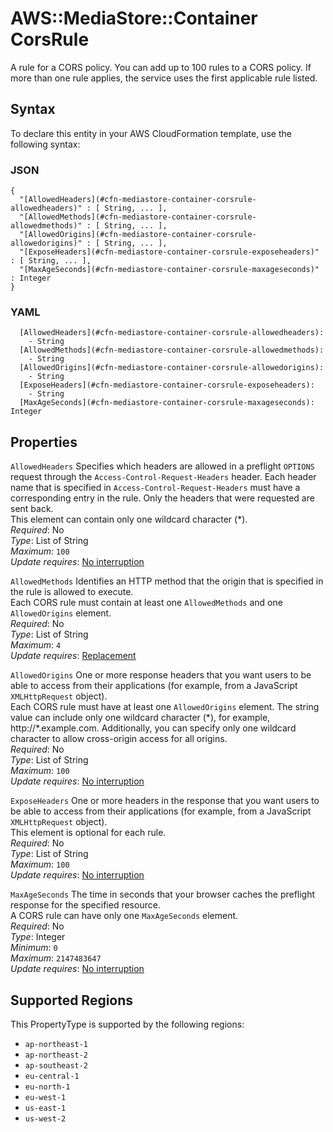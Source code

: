 # AWS::MediaStore::Container CorsRule<a name="aws-properties-mediastore-container-corsrule"></a>

A rule for a CORS policy\. You can add up to 100 rules to a CORS policy\. If more than one rule applies, the service uses the first applicable rule listed\.

## Syntax<a name="aws-properties-mediastore-container-corsrule-syntax"></a>

To declare this entity in your AWS CloudFormation template, use the following syntax:

### JSON<a name="aws-properties-mediastore-container-corsrule-syntax.json"></a>

```
{
  "[AllowedHeaders](#cfn-mediastore-container-corsrule-allowedheaders)" : [ String, ... ],
  "[AllowedMethods](#cfn-mediastore-container-corsrule-allowedmethods)" : [ String, ... ],
  "[AllowedOrigins](#cfn-mediastore-container-corsrule-allowedorigins)" : [ String, ... ],
  "[ExposeHeaders](#cfn-mediastore-container-corsrule-exposeheaders)" : [ String, ... ],
  "[MaxAgeSeconds](#cfn-mediastore-container-corsrule-maxageseconds)" : Integer
}
```

### YAML<a name="aws-properties-mediastore-container-corsrule-syntax.yaml"></a>

```
  [AllowedHeaders](#cfn-mediastore-container-corsrule-allowedheaders): 
    - String
  [AllowedMethods](#cfn-mediastore-container-corsrule-allowedmethods): 
    - String
  [AllowedOrigins](#cfn-mediastore-container-corsrule-allowedorigins): 
    - String
  [ExposeHeaders](#cfn-mediastore-container-corsrule-exposeheaders): 
    - String
  [MaxAgeSeconds](#cfn-mediastore-container-corsrule-maxageseconds): Integer
```

## Properties<a name="aws-properties-mediastore-container-corsrule-properties"></a>

`AllowedHeaders`  <a name="cfn-mediastore-container-corsrule-allowedheaders"></a>
Specifies which headers are allowed in a preflight `OPTIONS` request through the `Access-Control-Request-Headers` header\. Each header name that is specified in `Access-Control-Request-Headers` must have a corresponding entry in the rule\. Only the headers that were requested are sent back\.   
This element can contain only one wildcard character \(\*\)\.  
*Required*: No  
*Type*: List of String  
*Maximum*: `100`  
*Update requires*: [No interruption](https://docs.aws.amazon.com/AWSCloudFormation/latest/UserGuide/using-cfn-updating-stacks-update-behaviors.html#update-no-interrupt)

`AllowedMethods`  <a name="cfn-mediastore-container-corsrule-allowedmethods"></a>
Identifies an HTTP method that the origin that is specified in the rule is allowed to execute\.  
Each CORS rule must contain at least one `AllowedMethods` and one `AllowedOrigins` element\.  
*Required*: No  
*Type*: List of String  
*Maximum*: `4`  
*Update requires*: [Replacement](https://docs.aws.amazon.com/AWSCloudFormation/latest/UserGuide/using-cfn-updating-stacks-update-behaviors.html#update-replacement)

`AllowedOrigins`  <a name="cfn-mediastore-container-corsrule-allowedorigins"></a>
One or more response headers that you want users to be able to access from their applications \(for example, from a JavaScript `XMLHttpRequest` object\)\.  
Each CORS rule must have at least one `AllowedOrigins` element\. The string value can include only one wildcard character \(\*\), for example, http://\*\.example\.com\. Additionally, you can specify only one wildcard character to allow cross\-origin access for all origins\.  
*Required*: No  
*Type*: List of String  
*Maximum*: `100`  
*Update requires*: [No interruption](https://docs.aws.amazon.com/AWSCloudFormation/latest/UserGuide/using-cfn-updating-stacks-update-behaviors.html#update-no-interrupt)

`ExposeHeaders`  <a name="cfn-mediastore-container-corsrule-exposeheaders"></a>
One or more headers in the response that you want users to be able to access from their applications \(for example, from a JavaScript `XMLHttpRequest` object\)\.  
This element is optional for each rule\.  
*Required*: No  
*Type*: List of String  
*Maximum*: `100`  
*Update requires*: [No interruption](https://docs.aws.amazon.com/AWSCloudFormation/latest/UserGuide/using-cfn-updating-stacks-update-behaviors.html#update-no-interrupt)

`MaxAgeSeconds`  <a name="cfn-mediastore-container-corsrule-maxageseconds"></a>
The time in seconds that your browser caches the preflight response for the specified resource\.  
A CORS rule can have only one `MaxAgeSeconds` element\.  
*Required*: No  
*Type*: Integer  
*Minimum*: `0`  
*Maximum*: `2147483647`  
*Update requires*: [No interruption](https://docs.aws.amazon.com/AWSCloudFormation/latest/UserGuide/using-cfn-updating-stacks-update-behaviors.html#update-no-interrupt)

## Supported Regions

This PropertyType is supported by the following regions:

- `ap-northeast-1`
- `ap-northeast-2`
- `ap-southeast-2`
- `eu-central-1`
- `eu-north-1`
- `eu-west-1`
- `us-east-1`
- `us-west-2`
